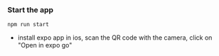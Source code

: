 ### Start the app

`npm run start`

- install expo app in ios, scan the QR code with the camera, click on "Open in expo go"
